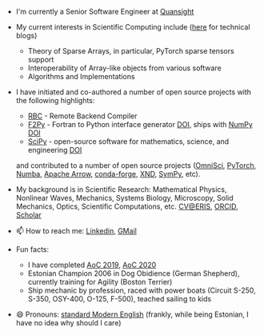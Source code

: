 
<!--
**pearu/pearu** is a ✨ _special_ ✨ repository because its `README.md` (this file) appears on your GitHub profile.

Here are some ideas to get you started:

- 🔭 I’m currently working on ...
- 🌱 I’m currently learning ...
- 👯 I’m looking to collaborate on ...
- 🤔 I’m looking for help with ...
- 💬 Ask me about ...
- 📫 How to reach me: ...
- 😄 Pronouns: ...
- ⚡ Fun fact: ...
-->

- I'm currently a Senior Software Engineer at [Quansight](https://www.quansight.com/)
- My current interests in Scientific Computing include ([here](https://pearu.github.io/) for technical blogs)
  - Theory of Sparse Arrays, in particular, PyTorch sparse tensors support
  - Interoperability of Array-like objects from various software
  - Algorithms and Implementations
- I have initiated and co-authored a number of open source projects with the following highlights:
  - [RBC](https://github.com/xnd-project/rbc) - Remote Backend Compiler
  - [F2Py](https://numpy.org/doc/stable/f2py/) - Fortran to Python interface generator [DOI](https://doi.org/10.1504/IJCSE.2009.029165), ships with [NumPy](https://numpy.org) [DOI](https://doi.org/10.1038/s41586-020-2649-2)
  - [SciPy](https://www.scipy.org/) - open-source software for mathematics, science, and engineering [DOI](https://doi.org/10.1038/s41592-019-0686-2)

  and contributed to a number of open source projects ([OmniSci](https://www.omnisci.com/), [PyTorch](https://pytorch.org/), [Numba](https://numba.pydata.org/), [Apache Arrow](https://arrow.apache.org/), [conda-forge](https://conda-forge.org/), [XND](https://github.com/xnd-project), [SymPy](https://www.sympy.org/), etc).
- My background is in Scientific Research: Mathematical Physics, Nonlinear Waves, Mechanics, Systems Biology, Microscopy, Solid Mechanics, Optics, Scientific Computations, etc. [CV@ERIS](https://www.etis.ee/CV/Pearu_Peterson/eng), [ORCID](http://orcid.org/0000-0001-7328-4305), [Scholar](https://scholar.google.com/citations?user=WhkdbZAAAAAJ&hl=en)
- 📫 How to reach me: [Linkedin](https://www.linkedin.com/in/pearu-peterson-8877bb162/), [GMail](pearu.peterson-if-you-are-human-you-will-figure-it-out)
- Fun facts:
  - I have completed [AoC 2019](https://adventofcode.com/2019), [AoC 2020](https://adventofcode.com/2020)
  - Estonian Champion 2006 in Dog Obidience (German Shepherd), currently training for Agility (Boston Terrier)
  - Ship mechanic by profession, raced with power boats (Circuit S-250, S-350, OSY-400, O-125, F-500), teached sailing to kids
- 😄 Pronouns: [standard Modern English](https://en.wikipedia.org/wiki/English_personal_pronouns) (frankly, while being Estonian, I have no idea why should I care)
